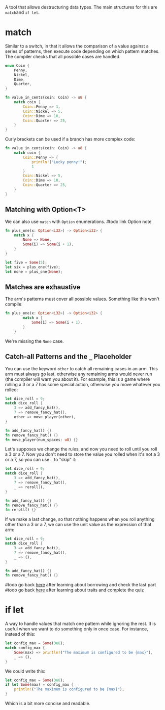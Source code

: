 A tool that allows destructuring data types.
The main structures for this are `match`and `if let`.
# match
Similar to a switch, in that it allows the comparison of a value against a series of patterns, then execute code depending on which pattern matches.
The compiler checks that all possible cases are handled.
```rust
enum Coin {
    Penny,
    Nickel,
    Dime,
    Quarter,
}

fn value_in_cents(coin: Coin) -> u8 {
    match coin {
        Coin::Penny => 1,
        Coin::Nickel => 5,
        Coin::Dime => 10,
        Coin::Quarter => 25,
    }
}
```
Curly brackets can be used if a branch has more complex code:
```rust
fn value_in_cents(coin: Coin) -> u8 {
    match coin {
        Coin::Penny => {
            println!("Lucky penny!");
            1
        }
        Coin::Nickel => 5,
        Coin::Dime => 10,
        Coin::Quarter => 25,
    }
}
```
## Matching with Option\<T>
We can also use `match` with `Option` enumerations. #todo link Option note
```rust
fn plus_one(x: Option<i32>) -> Option<i32> {
	match x {
		None => None,
		Some(i) => Some(i + 1),
	}
}

let five = Some(5);
let six = plus_one(five);
let none = plus_one(None);
```
## Matches are exhaustive
The arm's patterns must cover all possible values. Something like this won't compile:
```rust
fn plus_one(x: Option<i32>) -> Option<i32> {
        match x {
            Some(i) => Some(i + 1),
        }
    }
```
We're missing the `None` case.
## Catch-all Patterns and the `_` Placeholder
You can use the keyword `other` to catch all remaining cases in an arm. This arm must always go last, otherwise any remaining arms would never run (the compiler will warn you about it).
For example, this is a game where rolling a 3 or a 7 has some special action, otherwise you move whatever you rolled:
```rust
let dice_roll = 9;
match dice_roll {
	3 => add_fancy_hat(),
	7 => remove_fancy_hat(),
	other => move_player(other),
}

fn add_fancy_hat() {}
fn remove_fancy_hat() {}
fn move_player(num_spaces: u8) {}
```
Let's supposes we change the rules, and now you need to roll until you roll a 3 or a 7. Now you don't need to store the value you rolled when it's not a 3 or a 7, so you can use `_` to "skip" it:
```rust
let dice_roll = 9;
match dice_roll {
	3 => add_fancy_hat(),
	7 => remove_fancy_hat(),
	_ => reroll(),
}

fn add_fancy_hat() {}
fn remove_fancy_hat() {}
fn reroll() {}
```
If we make a last change, so that nothing happens when you roll anything other than a 3 or a 7, we can use the unit value as the expression of that arm:
```rust
let dice_roll = 9;
match dice_roll {
	3 => add_fancy_hat(),
	7 => remove_fancy_hat(),
	_ => (),
}

fn add_fancy_hat() {}
fn remove_fancy_hat() {}
```
#todo go back [here](https://rust-book.cs.brown.edu/ch06-02-match.html) after learning about borrowing and check the last part
#todo go back [here](https://rust-book.cs.brown.edu/ch06-02-match.html) after learning about traits and complete the quiz
# if let
A way to handle values that match one pattern while ignoring the rest. It is useful when we want to do something only in once case. For instance, instead of this:
```rust
let config_max = Some(3u8);
match config_max {
	Some(max) => println!("The maximum is configured to be {max}"),
	_ => (),
}
```
We could write this:
```rust
let config_max = Some(3u8);
if let Some(max) = config_max {
	println!("The maximum is configured to be {max}");
}
```
Which is a bit more concise and readable.